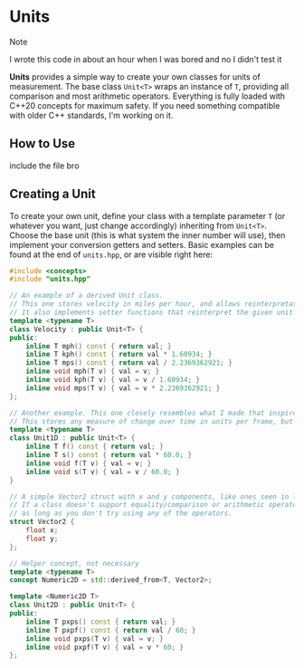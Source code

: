 # Units
> [!NOTE]
> I wrote this code in about an hour when I was bored and no I didn't test it

**Units** provides a simple way to create your own classes for units of measurement. The base class `Unit<T>` wraps an instance of `T`, providing all comparison and most arithmetic operators. Everything is fully loaded with C++20 concepts for maximum safety. If you need something compatible with older C++ standards, I'm working on it.

## How to Use
include the file bro

## Creating a Unit
To create your own unit, define your class with a template parameter `T` (or whatever you want, just change accordingly) inheriting from `Unit<T>`. Choose the base unit (this is what system the inner number will use), then implement your conversion getters and setters. Basic examples can be found at the end of `units.hpp`, or are visible right here:
```c++
#include <concepts>
#include "units.hpp"

// An example of a derived Unit class. 
// This one stores velocity in miles per hour, and allows reinterpretation into kilometers per hour and meters per second.
// It also implements setter functions that reinterpret the given unit into the base unit.
template <typename T>
class Velocity : public Unit<T> {
public:
    inline T mph() const { return val; }
    inline T kph() const { return val * 1.60934; }
    inline T mps() const { return val / 2.2369362921; }
    inline void mph(T v) { val = v; }
    inline void kph(T v) { val = v / 1.60934; }
    inline void mps(T v) { val = v * 2.2369362921; }
};

// Another example. This one closely resembles what I made that inspired this tiny project.
// This stores any measure of change over time in units per frame, but allows reinterpretation into units per second.
template <typename T>
class Unit1D : public Unit<T> {
    inline T f() const { return val; }
    inline T s() const { return val * 60.0; }
    inline void f(T v) { val = v; }
    inline void s(T v) { val = v / 60.0; }
}

// A simple Vector2 struct with x and y components, like ones seen in libraries like Raylib. 
// If a class doesn't support equality/comparison or arithmetic operators, the Unit class will still work with it,
// as long as you don't try using any of the operators.
struct Vector2 {
    float x;
    float y;
};

// Helper concept, not necessary
template <typename T>
concept Numeric2D = std::derived_from<T, Vector2>;

template <Numeric2D T>
class Unit2D : public Unit<T> {
public:
    inline T pxps() const { return val; }
    inline T pxpf() const { return val / 60; }
    inline void pxps(T v) { val = v; }
    inline void pxpf(T v) { val = v * 60; }
};
```
